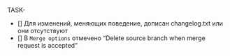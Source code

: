<!--
    Прочитать перед созданием Merge Request
    http://wiki.pin/doku.php/programmers/workflow/review#сценарий_author
-->

<!-- Дописать номер задачи, в которую будет списывать время ревьювер -->
TASK-

<!-- Ссылка/и на изменения документации в текущей ветке -->


<!-- Описание изменений -->


<!-- Перед слиянием убедиться, что все галочки заполнены -->
- [] Для изменений, меняющих поведение, дописан changelog.txt или они отсутствуют
- [] В `Merge options` отмечено “Delete source branch when merge request is accepted”
